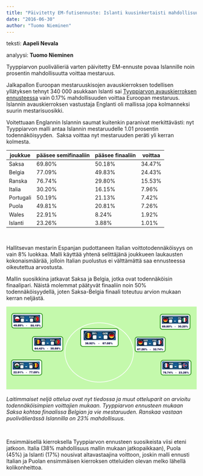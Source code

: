 ```yaml
---
title: "Päivitetty EM-futisennuste: Islanti kuusinkertaisti mahdollisuutensa Euroopan mestariksi!"
date: "2016-06-30"
author: "Tuomo Nieminen"
---
```


<!-- ![KUVA: Uefa](http://img.uefa.com/imgml/2016/euro/social/og-default.jpg) -->

teksti: **Aapeli Nevala**

analyysi: **Tuomo Nieminen**

Tyyppiarvon puolivälieriä varten päivitetty EM-ennuste povaa Islannille noin prosentin mahdollisuutta voittaa mestaruus.

Jalkapallon Euroopan mestaruuskisojen avauskierroksen todellisen yllätyksen tehnyt 340 000 asukkaan Islanti sai [Tyyppiarvon avauskierroksen ennusteessa](../2016-06-25-tyyppiarvo-tutki-32768-mahdollista-skenaariota-belgia-saksa-todennakoisin-em-finaali/) vain 0.17% mahdollisuuden voittaa Euroopan mestaruus. Islannin avauskierroksen vastustaja Englanti oli mallissa jopa kolmanneksi suurin mestarisuosikki.

Voitettuaan Englannin Islannin saumat kuitenkin paranivat merkittävästi: nyt Tyyppiarvon malli antaa Islannin mestaruudelle 1.01 prosentin todennäköisyyden.  Saksa voittaa nyt mestaruuden peräti yli kerran kolmesta.

joukkue	| pääsee semifinaaliin | pääsee finaaliin | voittaa
-- | -- | -- | -- |
Saksa | 69.80% | 50.18% | 34.47% |
Belgia | 77.09% | 49.83% | 24.43% |
Ranska | 76.74% | 29.80% | 15.53% |
Italia | 30.20% | 16.15% | 7.96% |
Portugali | 50.19% | 21.13% | 7.42% |
Puola | 49.81% | 20.81% | 7.26% |
Wales | 22.91% | 8.24% | 1.92% |
Islanti | 23.26% | 3.88% | 1.01% |

 

Hallitsevan mestarin Espanjan pudottaneen Italian voittotodennäköisyys on vain 8% luokkaa. Malli käyttää yhtenä selittäjänä joukkueen laukausten kokonaismäärää, jolloin Italian puolustus ei välttämättä saa ennusteessa oikeutettua arvostusta.

Mallin suosikkina jatkavat Saksa ja Belgia, jotka ovat todennäköisin finaalipari. Näistä molemmat päätyvät finaaliin noin 50% todennäköisyydellä, joten Saksa-Belgia finaali toteutuu arvion mukaan kerran neljästä.

![](em_quarters.png)

_Laitimmaiset neljä ottelua ovat nyt tiedossa ja muut otteluparit on arvioitu todennäköisimpien voittajien mukaan. Tyyppiarvon ennusteen mukaan Saksa kohtaa finaalissa Belgian ja vie mestaruuden. Ranskaa vastaan puolivälierässä Islannilla on 23% mahdollisuus._

 

Ensimmäisellä kierroksella Tyyppiarvon ennusteen suosikeista viisi eteni jatkoon. Italia (38% mahdollisuus mallin mukaan jatkopaikkaan), Puola (45%) ja Islanti (17%) nousivat altavastaajina voittoon, joskin malli ennusti Italian ja Puolan ensimmäisen kierroksen otteluiden olevan melko lähellä kolikonheittoa.
